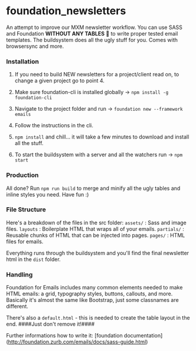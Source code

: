 # foundation_newsletters
An attempt to improve our MXM newsletter workflow. You can use SASS and Foundation **WITHOUT ANY TABLES** :metal: to write proper tested email templates.
The buildsystem does all the ugly stuff for you. Comes with browsersync and more.

### Installation
1. If you need to build NEW newsletters for a project/client read on, to change a given project go to point 4.

2. Make sure foundation-cli is installed globally -> `npm install -g foundation-cli`

3. Navigate to the project folder and run -> `foundation new --framework emails`

4. Follow the instructions in the cli.

4. `npm install` and chill... it will take a few minutes to download and install all the stuff.

5.  To start the buildsystem with a server and all the watchers run -> `npm start`

### Production

All done? Run `npm run build` to merge and minify all the ugly tables and inline styles you need. Have fun :)

### File Structure

Here's a breakdown of the files in the src folder:
`assets/` 	: Sass and image files.
`layouts`		: Boilerplate HTML that wraps all of your emails.
`partials/` : Reusable chunks of HTML that can be injected into pages.
`pages/` 		: HTML files for emails.

Everything runs through the buildsystem and you'll find the final newsletter html in the `dist` folder.

### Handling
Foundation for Emails includes many common elements needed to make HTML emails: a grid, typography styles, buttons, callouts, and more.
Basically it's almost the same like Bootstrap, just some classnames are different.

There's also a `default.html` - this is needed to create the table layout in the end. ####Just don't remove it!####

Further informations how to write it: [foundation documentation] (http://foundation.zurb.com/emails/docs/sass-guide.html)
